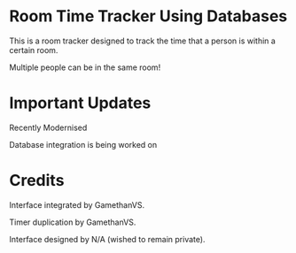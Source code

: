 # Room Time Tracker Using Databases
This is a room tracker designed to track the time that a person is within a certain room.

Multiple people can be in the same room!

# Important Updates

Recently Modernised

Database integration is being worked on

# Credits
Interface integrated by GamethanVS.

Timer duplication by GamethanVS.

Interface designed by N/A (wished to remain private).